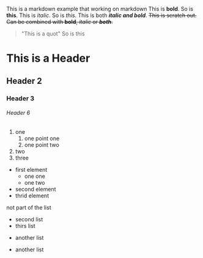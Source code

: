 This is a markdown example that working on markdown
This is **bold**. So is __this__.
This is *italic*. So is _this_.
This is both __*italic and bold*__.
~~This is scratch out. Can be combined with **bold**, *italic* or __*both*__.~~

> "This is a quot"
> So is this
> 
# This is a Header

## Header 2

### Header 3

###### Header 6

1. one
   1. one point one
   2. one point two
3. two
4. three


- first element
   - one one
   - one two
- second element
- thrid element


not part of the list

+ second list
+ thirs list
- another list
* another list


